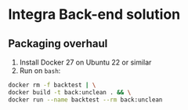 # Integra Back-end solution

## Packaging overhaul

1. Install Docker 27 on Ubuntu 22 or similar
2. Run on `bash`:
```bash
docker rm -f backtest | \
docker build -t back:unclean . && \
docker run --name backtest --rm back:unclean
```